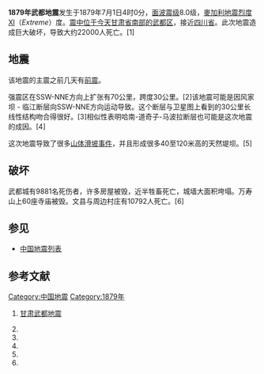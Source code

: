 **1879年武都地震**发生于1879年7月1日4时0分，[面波震级](../Page/面波震级.md "wikilink")8.0级，[麥加利地震烈度XI](https://zh.wikipedia.org/wiki/麥加利地震烈度 "wikilink")（*Extreme*）度。[震中位于今天](https://zh.wikipedia.org/wiki/震中 "wikilink")[甘肃省南部的](../Page/甘肃省.md "wikilink")[武都区](https://zh.wikipedia.org/wiki/武都区 "wikilink")，接近[四川省](../Page/四川省.md "wikilink")。此次地震造成巨大破坏，导致大约22000人死亡。\[1\]

## 地震

该地震的主震之前几天有[前震](../Page/前震.md "wikilink")。

强震区在SSW-NNE方向上扩张有70公里，跨度30公里。\[2\]该地震可能是因风家坝 -
临江断层向SSW-NNE方向运动导致。这个断层与卫星图上看到的30公里长线性结构吻合得很好。\[3\]相似性表明哈南-道奇子-马波拉断层也可能是这次地震的成因。\[4\]

这次地震导致了很多[山体滑坡事件](https://zh.wikipedia.org/wiki/山体滑坡 "wikilink")，并且形成很多40至120米高的天然堤坝。\[5\]

## 破坏

武都城有9881名死伤者，许多房屋被毁，近半牲畜死亡，城墙大面积垮塌。万寿山上60座寺庙被毁。文县与周边村庄有10792人死亡。\[6\]

## 参见

  - [中国地震列表](../Page/中国地震列表.md "wikilink")

## 参考文献

[Category:中国地震](https://zh.wikipedia.org/wiki/Category:中国地震 "wikilink")
[Category:1879年](https://zh.wikipedia.org/wiki/Category:1879年 "wikilink")

1.  [甘肃武都地震](http://www.kepu.net.cn/gb/earth/quake/document/dcm085.html)

2.

3.

4.
5.

6.